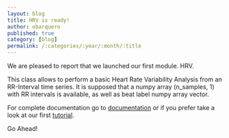 ```yaml
---
layout: blog
title: HRV is ready!
author: obarquero
published: true
category: [blog]
permalink: /:categories/:year/:month/:title
---
```

We are pleased to report that we launched our first module. HRV.

This class allows to perform a basic Heart Rate Variability Analysis from an RR-Interval time series. It is supposed that a numpy array (n_samples, 1) with RR intervals is available, as well as beat label numpy array vector.

For complete documentation go to [documentation](https://pycardio.readthedocs.io/en/latest/?badge=latest) or if you prefer take a look at our first [tutorial]({{site.url}}/tutorials/hrv.html).

Go Ahead!
